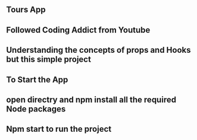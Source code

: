 ## Tours App

## Followed Coding Addict from Youtube

## Understanding the concepts of props and Hooks but this simple project

## To Start the App

## open directry and npm install all the required Node packages

## Npm start to run the project
